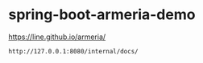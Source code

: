 # spring-boot-armeria-demo

https://line.github.io/armeria/  

```
http://127.0.0.1:8080/internal/docs/
```

